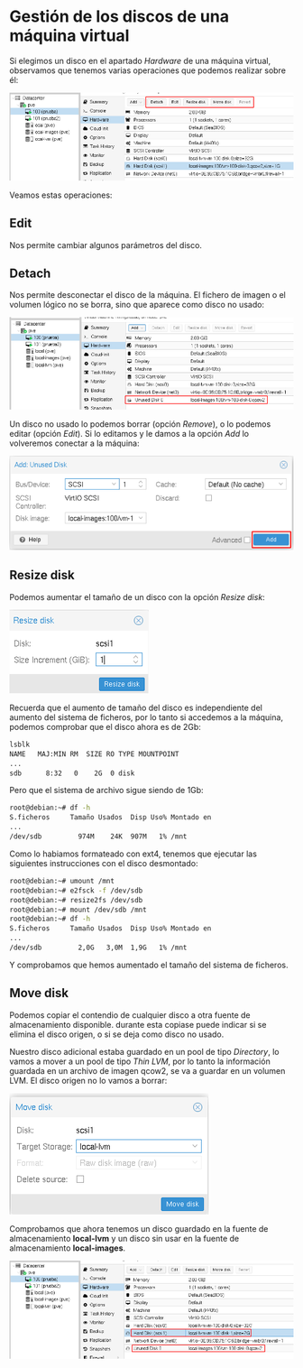 # Gestión de los discos de una máquina virtual

Si elegimos un disco en el apartado *Hardware* de una máquina virtual, observamos que tenemos varias operaciones que podemos realizar sobre él:

![gestion_disco](img/gestion_disco.png)

Veamos estas operaciones:

## Edit

Nos permite cambiar algunos parámetros del disco.

## Detach

Nos permite desconectar el disco de la máquina. El fichero de imagen o el volumen lógico no se borra, sino que aparece como disco no usado:

![gestion_disco](img/gestion_disco2.png)

Un disco no usado    lo podemos borrar (opción *Remove*), o lo podemos editar (opción *Edit*). Si lo editamos y le damos a la opción *Add* lo volveremos conectar a la máquina:

![gestion_disco](img/gestion_disco3.png)

## Resize disk

Podemos aumentar el tamaño de un disco con la opción *Resize disk*:

![gestion_disco](img/gestion_disco4.png)

Recuerda que el aumento de tamaño del disco es independiente del aumento del sistema de ficheros, por lo tanto si accedemos a la máquina, podemos comprobar que el disco ahora es de 2Gb:

```bash
lsblk
NAME   MAJ:MIN RM  SIZE RO TYPE MOUNTPOINT
...
sdb      8:32   0    2G  0 disk 
```

Pero que el sistema de archivo sigue siendo de 1Gb:

```bash
root@debian:~# df -h
S.ficheros     Tamaño Usados  Disp Uso% Montado en
...
/dev/sdb         974M    24K  907M   1% /mnt
```

Como lo habiamos formateado con ext4, tenemos que ejecutar las siguientes instrucciones con el disco desmontado:

```bash
root@debian:~# umount /mnt 
root@debian:~# e2fsck -f /dev/sdb
root@debian:~# resize2fs /dev/sdb
root@debian:~# mount /dev/sdb /mnt
root@debian:~# df -h
S.ficheros     Tamaño Usados  Disp Uso% Montado en
...
/dev/sdb         2,0G   3,0M  1,9G   1% /mnt
```

Y comprobamos que hemos aumentado el tamaño del sistema de ficheros.

## Move disk

Podemos copiar el contendio de cualquier disco a otra fuente de almacenamiento disponible. durante esta copiase puede indicar si se elimina el disco origen, o si se deja como disco no usado.

Nuestro disco adicional estaba guardado en un pool de tipo *Directory*, lo vamos a mover a un pool de tipo *Thin LVM*, por lo tanto la información guardada en un archivo de imagen qcow2, se va a guardar en un volumen LVM. El disco origen no lo vamos a borrar:

![gestion_disco](img/gestion_disco5.png)

Comprobamos que ahora tenemos un disco guardado en la fuente de almacenamiento **local-lvm** y un disco sin usar en la fuente de almacenamiento **local-images**.

![gestion_disco](img/gestion_disco6.png)



